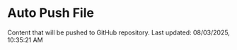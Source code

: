 # Auto Push File

Content that will be pushed to GitHub repository.
Last updated: 08/03/2025, 10:35:21 AM